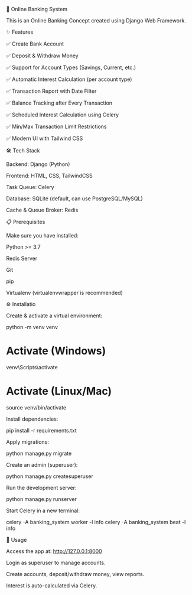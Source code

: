 🏦 Online Banking System

This is an Online Banking Concept created using Django Web Framework.

✨ Features

✅ Create Bank Account

✅ Deposit & Withdraw Money

✅ Support for Account Types (Savings, Current, etc.)

✅ Automatic Interest Calculation (per account type)

✅ Transaction Report with Date Filter

✅ Balance Tracking after Every Transaction

✅ Scheduled Interest Calculation using Celery

✅ Min/Max Transaction Limit Restrictions

✅ Modern UI with Tailwind CSS

🛠️ Tech Stack

Backend: Django (Python)

Frontend: HTML, CSS, TailwindCSS

Task Queue: Celery

Database: SQLite (default, can use PostgreSQL/MySQL)

Cache & Queue Broker: Redis

📋 Prerequisites

Make sure you have installed:

Python >= 3.7

Redis Server

Git

pip

Virtualenv (virtualenvwrapper is recommended)


⚙️ Installatio

Create & activate a virtual environment:

python -m venv venv
# Activate (Windows)
venv\Scripts\activate
# Activate (Linux/Mac)
source venv/bin/activate


Install dependencies:

pip install -r requirements.txt


Apply migrations:

python manage.py migrate


Create an admin (superuser):

python manage.py createsuperuser


Run the development server:

python manage.py runserver


Start Celery in a new terminal:

celery -A banking_system worker -l info
celery -A banking_system beat -l info

🚀 Usage

Access the app at: http://127.0.0.1:8000

Login as superuser to manage accounts.

Create accounts, deposit/withdraw money, view reports.

Interest is auto-calculated via Celery.

